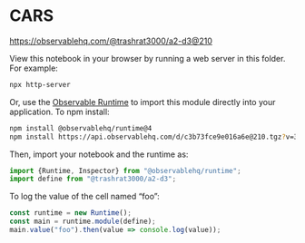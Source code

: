 # CARS

https://observablehq.com/@trashrat3000/a2-d3@210

View this notebook in your browser by running a web server in this folder. For
example:

~~~sh
npx http-server
~~~

Or, use the [Observable Runtime](https://github.com/observablehq/runtime) to
import this module directly into your application. To npm install:

~~~sh
npm install @observablehq/runtime@4
npm install https://api.observablehq.com/d/c3b73fce9e016a6e@210.tgz?v=3
~~~

Then, import your notebook and the runtime as:

~~~js
import {Runtime, Inspector} from "@observablehq/runtime";
import define from "@trashrat3000/a2-d3";
~~~

To log the value of the cell named “foo”:

~~~js
const runtime = new Runtime();
const main = runtime.module(define);
main.value("foo").then(value => console.log(value));
~~~

